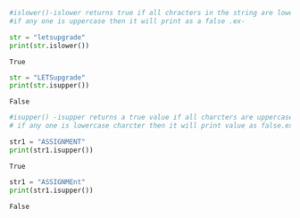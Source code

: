 ```python
#islower()-islower returns true if all chracters in the string are lowercase character,
#if any one is uppercase then it will print as a false .ex-

```


```python
str = "letsupgrade"
print(str.islower())
```

    True
    


```python
str = "LETSupgrade"
print(str.isupper())
```

    False
    


```python
#isupper() -isupper returns a true value if all charcters are uppercase charcter, 
# if any one is lowercase charcter then it will print value as false.ex- 
```


```python
str1 = "ASSIGNMENT"
print(str1.isupper())
```

    True
    


```python
str1 = "ASSIGNMEnt"
print(str1.isupper())
```

    False
    


```python

```
